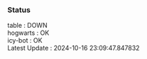 ### Status


table : DOWN  
hogwarts : OK  
icy-bot : OK  
Latest Update : 2024-10-16 23:09:47.847832
